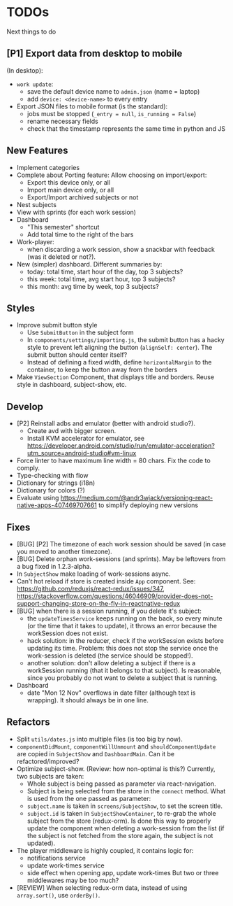 # TODOs
Next things to do

## [P1] Export data from desktop to mobile
(In desktop):
* `work update`:
  - save the default device name to `admin.json` (name = laptop)
  - add `device: <device-name>` to every entry
* Export JSON files to mobile format (is the standard):
  - jobs must be stopped (`_entry = null`, `is_running = False`)
  - rename necessary fields
  - check that the timestamp represents the same time in python and JS


## New Features
* Implement categories
* Complete about Porting feature: Allow choosing on import/export:
  - Export this device only, or all
  - Import main device only, or all
  - Export/Import archived subjects or not
* Nest subjects
* View with sprints (for each work session)
* Dashboard
  - "This semester" shortcut
  - Add total time to the right of the bars
* Work-player:
  - when discarding a work session, show a snackbar with feedback (was it
    deleted or not?).
* New (simpler) dashboard. Different summaries by:
  - today: total time, start hour of the day, top 3 subjects?
  - this week: total time, avg start hour, top 3 subjects?
  - this month: avg time by week, top 3 subjects?

## Styles
* Improve submit button style
  - Use `SubmitButton` in the subject form
  - In `components/settings/importing.js`, the submit button has a hacky style
  to prevent left aligning the button (`alignSelf: center`). The submit button
  should center itself?
  - Instead of defining a fixed width, define `horizontalMargin` to the
  container, to keep the button away from the borders
* Make `ViewSection` Component, that displays title and borders. Reuse style in
  dashboard, subject-show, etc.

## Develop
* [P2] Reinstall adbs and emulator (better with android studio?).
  - Create avd with bigger screen.
  - Install KVM accelerator for emulator, see
  https://developer.android.com/studio/run/emulator-acceleration?utm_source=android-studio#vm-linux
* Force linter to have maximum line width = 80 chars. Fix the code to comply.
* Type-checking with flow
* Dictionary for strings (i18n)
* Dictionary for colors (?)
* Evaluate using https://medium.com/@andr3wjack/versioning-react-native-apps-407469707661
  to simplify deploying new versions

## Fixes
* [BUG] [P2] The timezone of each work session should be saved
  (in case you moved to another timezone).
* [BUG] Delete orphan work-sessions (and sprints). May be leftovers from a
  bug fixed in 1.2.3-alpha.
* In `SubjectShow` make loading of work-sessions async.
* Can't hot reload if store is created inside `App` component. See:
  https://github.com/reduxjs/react-redux/issues/347,
  https://stackoverflow.com/questions/46046909/provider-does-not-support-changing-store-on-the-fly-in-reactnative-redux
* [BUG] when there is a session running, if you delete it's subject:
  - the `updateTimesService` keeps running on the back, so every minute (or the
    time that it takes to update), it throws an error because the workSession
    does not exist.
  - hack solution: in the reducer, check if the workSession exists before
    updating its time. Problem: this does not stop the service once the
    work-session is deleted (the service should be stopped!).
  - another solution: don't allow deleting a subject if there is a workSession
    running (that it belongs to that subject). Is reasonable, since you
    probably do not want to delete a subject that is running.
* Dashboard
  - date "Mon 12 Nov" overflows in date filter (although text is wrapping). It
    should always be in one line.

## Refactors
* Split `utils/dates.js` into multiple files (is too big by now).
* `componentDidMount`, `componentWillUnmount` and `shouldComponentUpdate` are
  copied in `SubjectShow` and `DashboardMain`. Can it be refactored/improved?
* Optimize subject-show. (Review: how non-optimal is this?)
  Currently, two subjects are taken:
  - Whole subject is being passed as parameter via react-navigation.
  - Subject is being selected from the store in the `connect` method.
  What is used from the one passed as parameter:
  - `subject.name` is taken in `screens/SubjectShow`, to set the screen title.
  - `subject.id` is taken in `SubjectShowContainer`, to re-grab the whole
    subject from the store (redux-orm).
    Is done this way to properly update the component when deleting a
    work-session from the list (if the subject is not fetched from the store
    again, the subject is not updated).
* The player middleware is highly coupled, it contains logic for:
  - notifications service
  - update work-times service
  - side effect when opening app, update work-times
  But two or three middlewares may be too much?
* [REVIEW] When selecting redux-orm data, instead of using `array.sort()`,
  use `orderBy()`.
